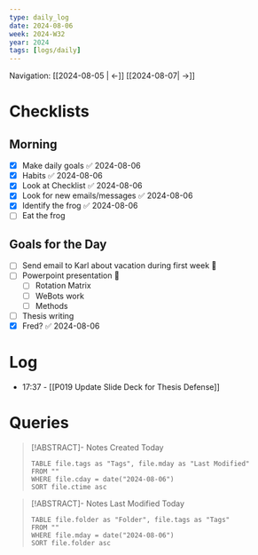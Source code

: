 ```yaml
---
type: daily_log
date: 2024-08-06
week: 2024-W32
year: 2024
tags: [logs/daily]
---
```

Navigation: [[2024-08-05 | <-]] [[2024-08-07| ->]]

# Checklists
## Morning
- [x] Make daily goals ✅ 2024-08-06
- [x] Habits ✅ 2024-08-06
- [x] Look at Checklist ✅ 2024-08-06
- [x] Look for new emails/messages ✅ 2024-08-06
- [x] Identify the frog ✅ 2024-08-06
- [ ] Eat the frog

## Goals for the Day
- [ ] Send email to Karl about vacation during first week 🐸
- [ ] Powerpoint presentation 🐸
	- [ ] Rotation Matrix
	- [ ] WeBots work
	- [ ] Methods
- [ ] Thesis writing
- [x] Fred? ✅ 2024-08-06

# Log
- 17:37 - [[P019 Update Slide Deck for Thesis Defense]]

# Queries
> [!ABSTRACT]- Notes Created Today
> ```dataview
> TABLE file.tags as "Tags", file.mday as "Last Modified"
> FROM ""
> WHERE file.cday = date("2024-08-06")
> SORT file.ctime asc
> ```

> [!ABSTRACT]- Notes Last Modified Today
> ```dataview
> TABLE file.folder as "Folder", file.tags as "Tags"
> FROM ""
> WHERE file.mday = date("2024-08-06")
> SORT file.folder asc
> ```
